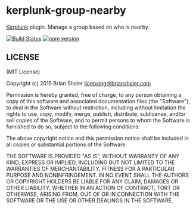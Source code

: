 # kerplunk-group-nearby

[Kerplunk](https://github.com/brianshaler/kerplunk) plugin. Manage a group based on who is nearby.

[![Build Status](https://travis-ci.org/brianshaler/kerplunk-group-nearby.svg)](https://travis-ci.org/brianshaler/kerplunk-group-nearby)
[![npm version](https://img.shields.io/npm/v/kerplunk-group-nearby.svg)](https://www.npmjs.com/package/kerplunk-group-nearby)

## LICENSE

(MIT License)

Copyright (c) 2015 Brian Shaler <licensing@brianshaler.com>

Permission is hereby granted, free of charge, to any person obtaining
a copy of this software and associated documentation files (the
"Software"), to deal in the Software without restriction, including
without limitation the rights to use, copy, modify, merge, publish,
distribute, sublicense, and/or sell copies of the Software, and to
permit persons to whom the Software is furnished to do so, subject to
the following conditions:

The above copyright notice and this permission notice shall be
included in all copies or substantial portions of the Software.

THE SOFTWARE IS PROVIDED "AS IS", WITHOUT WARRANTY OF ANY KIND,
EXPRESS OR IMPLIED, INCLUDING BUT NOT LIMITED TO THE WARRANTIES OF
MERCHANTABILITY, FITNESS FOR A PARTICULAR PURPOSE AND
NONINFRINGEMENT. IN NO EVENT SHALL THE AUTHORS OR COPYRIGHT HOLDERS BE
LIABLE FOR ANY CLAIM, DAMAGES OR OTHER LIABILITY, WHETHER IN AN ACTION
OF CONTRACT, TORT OR OTHERWISE, ARISING FROM, OUT OF OR IN CONNECTION
WITH THE SOFTWARE OR THE USE OR OTHER DEALINGS IN THE SOFTWARE.